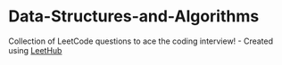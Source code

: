 # Data-Structures-and-Algorithms
Collection of LeetCode questions to ace the coding interview! - Created using [LeetHub](https://github.com/QasimWani/LeetHub)
